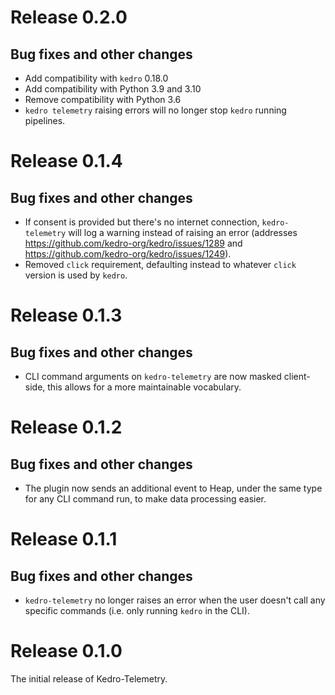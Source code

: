 # Release 0.2.0

## Bug fixes and other changes
* Add compatibility with `kedro` 0.18.0
* Add compatibility with Python 3.9 and 3.10
* Remove compatibility with Python 3.6
* `kedro telemetry` raising errors will no longer stop `kedro` running pipelines.

# Release 0.1.4

## Bug fixes and other changes
* If consent is provided but there's no internet connection, `kedro-telemetry` will log a warning instead of raising an error (addresses https://github.com/kedro-org/kedro/issues/1289 and https://github.com/kedro-org/kedro/issues/1249).
* Removed `click` requirement, defaulting instead to whatever `click` version is used by `kedro`.

# Release 0.1.3

## Bug fixes and other changes
* CLI command arguments on `kedro-telemetry` are now masked client-side, this allows for a more maintainable vocabulary.

# Release 0.1.2

## Bug fixes and other changes
* The plugin now sends an additional event to Heap, under the same type for any CLI command run, to make data processing easier.

# Release 0.1.1

## Bug fixes and other changes
* `kedro-telemetry` no longer raises an error when the user doesn't call any specific commands (i.e. only running `kedro` in the CLI).

# Release 0.1.0

The initial release of Kedro-Telemetry.
